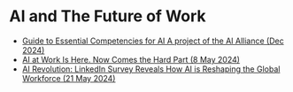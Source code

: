 # AI and The Future of Work

* [Guide to Essential Competencies for AI A project of the AI Alliance (Dec 2024)](https://thealliance.ai/docs/guide-to-essential-competencies-for-ai.pdf)
* [AI at Work Is Here. Now Comes the Hard Part (8 May 2024)](https://www.microsoft.com/en-us/worklab/work-trend-index/ai-at-work-is-here-now-comes-the-hard-part)
* [AI Revolution: LinkedIn Survey Reveals How AI is Reshaping the Global Workforce (21 May 2024)](https://promptengineering.org/ai-revolution-linkedin-survey-reveals-how-ai-is-reshaping-the-global-workforce/)